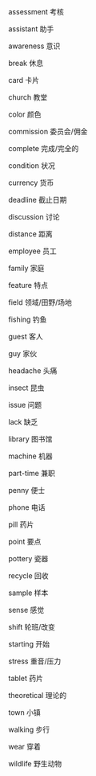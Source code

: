 assessment   考核

assistant    助手

awareness    意识

break        休息

card         卡片

church       教堂

color        颜色

commission   委员会/佣金

complete     完成/完全的

condition    状况

currency     货币

deadline     截止日期

discussion   讨论

distance     距离

employee     员工

family       家庭

feature      特点

field        领域/田野/场地

fishing      钓鱼

guest        客人

guy          家伙

headache     头痛

insect       昆虫

issue        问题

lack         缺乏

library      图书馆

machine      机器

part-time    兼职

penny        便士

phone        电话

pill         药片

point        要点

pottery      瓷器

recycle      回收

sample       样本

sense        感觉

shift        轮班/改变

starting     开始

stress       重音/压力

tablet       药片

theoretical  理论的

town         小镇

walking      步行

wear         穿着

wildlife     野生动物

